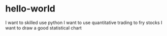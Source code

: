 # hello-world
I want to skilled use python
I want to use quantitative trading to fry stocks
I want to draw a good statistical chart

